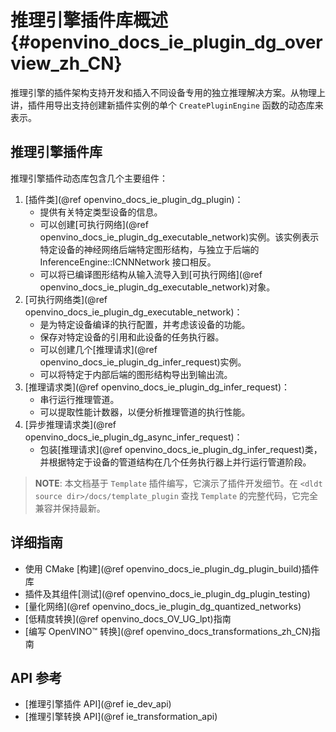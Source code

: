 # 推理引擎插件库概述 {#openvino_docs_ie_plugin_dg_overview_zh_CN}


推理引擎的插件架构支持开发和插入不同设备专用的独立推理解决方案。从物理上讲，插件用导出支持创建新插件实例的单个 `CreatePluginEngine` 函数的动态库来表示。

推理引擎插件库
-----------------------

推理引擎插件动态库包含几个主要组件：

1. [插件类](@ref openvino_docs_ie_plugin_dg_plugin)：
   - 提供有关特定类型设备的信息。
   - 可以创建[可执行网络](@ref openvino_docs_ie_plugin_dg_executable_network)实例。该实例表示特定设备的神经网络后端特定图形结构，与独立于后端的 InferenceEngine::ICNNNetwork 接口相反。
   - 可以将已编译图形结构从输入流导入到[可执行网络](@ref openvino_docs_ie_plugin_dg_executable_network)对象。
2. [可执行网络类](@ref openvino_docs_ie_plugin_dg_executable_network)：
   - 是为特定设备编译的执行配置，并考虑该设备的功能。
   - 保存对特定设备的引用和此设备的任务执行器。
   - 可以创建几个[推理请求](@ref openvino_docs_ie_plugin_dg_infer_request)实例。
   - 可以将特定于内部后端的图形结构导出到输出流。
3. [推理请求类](@ref openvino_docs_ie_plugin_dg_infer_request)：
   - 串行运行推理管道。
   - 可以提取性能计数器，以便分析推理管道的执行性能。
4. [异步推理请求类](@ref openvino_docs_ie_plugin_dg_async_infer_request)：
   - 包装[推理请求](@ref openvino_docs_ie_plugin_dg_infer_request)类，并根据特定于设备的管道结构在几个任务执行器上并行运行管道阶段。

> **NOTE**: 本文档基于 `Template` 插件编写，它演示了插件开发细节。在 `<dldt source dir>/docs/template_plugin` 查找 `Template` 的完整代码，它完全兼容并保持最新。

详细指南
-----------------------

* 使用 CMake [构建](@ref openvino_docs_ie_plugin_dg_plugin_build)插件库
* 插件及其组件[测试](@ref openvino_docs_ie_plugin_dg_plugin_testing)
* [量化网络](@ref openvino_docs_ie_plugin_dg_quantized_networks)
* [低精度转换](@ref openvino_docs_OV_UG_lpt)指南
* [编写 OpenVINO™ 转换](@ref openvino_docs_transformations_zh_CN)指南

API 参考
-----------------------

* [推理引擎插件 API](@ref ie_dev_api)
* [推理引擎转换 API](@ref ie_transformation_api)
